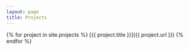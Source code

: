 ```yaml
---
layout: page
title: Projects
---
```


{% for project in site.projects %}
[{{ project.title }}]({{ project.url }})
{% endfor %}
